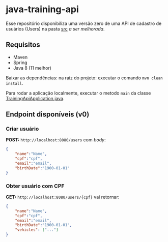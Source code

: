 # java-training-api

Esse repositório disponibiliza uma versão zero de uma API de cadastro de usuários (Users) na pasta [src](https://github.com/GuillaumeFalourd/java-training-api/tree/main/src) *a ser melhorada*.

## Requisitos

- Maven
- Spring
- Java 8 (11 melhor)

Baixar as dependências: na raiz do projeto: executar o comando `mvn clean install`.

Para rodar a aplicação localmente, executar o metodo `main` da classe [TrainingApiApplication.java](https://github.com/GuillaumeFalourd/java-training-api/tree/main/src/main/java/br/com/training/TrainingApiApplication.java).

## Endpoint disponíveis (v0)

### Criar usuário

**POST:** `http://localhost:8080/users` com *body*:

```json
{
    "name":"Name",
    "cpf":"cpf",
    "email":"email",
    "birthDate":"1900-01-01"
}
```

### Obter usuário com CPF

**GET:** `http://localhost:8080/users/{cpf}` vai retornar:

```json
{
    "name":"Name",
    "cpf":"cpf",
    "email":"email",
    "birthDate":"1900-01-01",
    "vehicles": ["..."]
}
```
